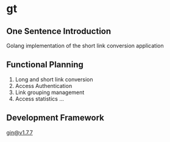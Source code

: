 # gt
## One Sentence Introduction
Golang implementation of the short link conversion application
## Functional Planning
1. Long and short link conversion
2. Access Authentication
3. Link grouping management
4. Access statistics
...
## Development Framework
gin@v1.7.7

